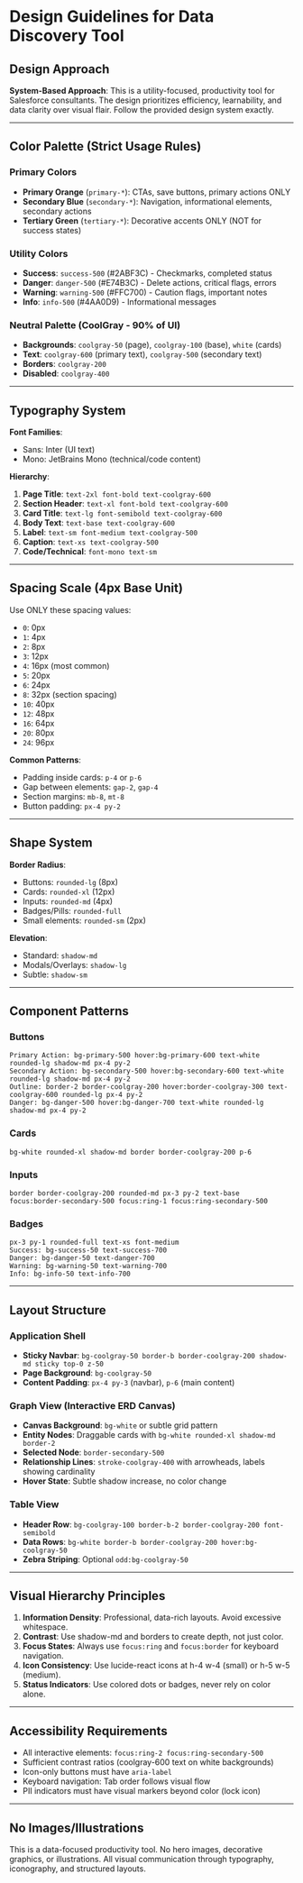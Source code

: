 # Design Guidelines for Data Discovery Tool

## Design Approach
**System-Based Approach**: This is a utility-focused, productivity tool for Salesforce consultants. The design prioritizes efficiency, learnability, and data clarity over visual flair. Follow the provided design system exactly.

---

## Color Palette (Strict Usage Rules)

### Primary Colors
- **Primary Orange** (`primary-*`): CTAs, save buttons, primary actions ONLY
- **Secondary Blue** (`secondary-*`): Navigation, informational elements, secondary actions
- **Tertiary Green** (`tertiary-*`): Decorative accents ONLY (NOT for success states)

### Utility Colors
- **Success**: `success-500` (#2ABF3C) - Checkmarks, completed status
- **Danger**: `danger-500` (#E74B3C) - Delete actions, critical flags, errors
- **Warning**: `warning-500` (#FFC700) - Caution flags, important notes
- **Info**: `info-500` (#4AA0D9) - Informational messages

### Neutral Palette (CoolGray - 90% of UI)
- **Backgrounds**: `coolgray-50` (page), `coolgray-100` (base), `white` (cards)
- **Text**: `coolgray-600` (primary text), `coolgray-500` (secondary text)
- **Borders**: `coolgray-200`
- **Disabled**: `coolgray-400`

---

## Typography System

**Font Families**:
- Sans: Inter (UI text)
- Mono: JetBrains Mono (technical/code content)

**Hierarchy**:
1. **Page Title**: `text-2xl font-bold text-coolgray-600`
2. **Section Header**: `text-xl font-bold text-coolgray-600`
3. **Card Title**: `text-lg font-semibold text-coolgray-600`
4. **Body Text**: `text-base text-coolgray-600`
5. **Label**: `text-sm font-medium text-coolgray-500`
6. **Caption**: `text-xs text-coolgray-500`
7. **Code/Technical**: `font-mono text-sm`

---

## Spacing Scale (4px Base Unit)

Use ONLY these spacing values:
- `0`: 0px
- `1`: 4px
- `2`: 8px
- `3`: 12px
- `4`: 16px (most common)
- `5`: 20px
- `6`: 24px
- `8`: 32px (section spacing)
- `10`: 40px
- `12`: 48px
- `16`: 64px
- `20`: 80px
- `24`: 96px

**Common Patterns**:
- Padding inside cards: `p-4` or `p-6`
- Gap between elements: `gap-2`, `gap-4`
- Section margins: `mb-8`, `mt-8`
- Button padding: `px-4 py-2`

---

## Shape System

**Border Radius**:
- Buttons: `rounded-lg` (8px)
- Cards: `rounded-xl` (12px)
- Inputs: `rounded-md` (4px)
- Badges/Pills: `rounded-full`
- Small elements: `rounded-sm` (2px)

**Elevation**:
- Standard: `shadow-md`
- Modals/Overlays: `shadow-lg`
- Subtle: `shadow-sm`

---

## Component Patterns

### Buttons
```
Primary Action: bg-primary-500 hover:bg-primary-600 text-white rounded-lg shadow-md px-4 py-2
Secondary Action: bg-secondary-500 hover:bg-secondary-600 text-white rounded-lg shadow-md px-4 py-2
Outline: border-2 border-coolgray-200 hover:border-coolgray-300 text-coolgray-600 rounded-lg px-4 py-2
Danger: bg-danger-500 hover:bg-danger-700 text-white rounded-lg shadow-md px-4 py-2
```

### Cards
```
bg-white rounded-xl shadow-md border border-coolgray-200 p-6
```

### Inputs
```
border border-coolgray-200 rounded-md px-3 py-2 text-base focus:border-secondary-500 focus:ring-1 focus:ring-secondary-500
```

### Badges
```
px-3 py-1 rounded-full text-xs font-medium
Success: bg-success-50 text-success-700
Danger: bg-danger-50 text-danger-700
Warning: bg-warning-50 text-warning-700
Info: bg-info-50 text-info-700
```

---

## Layout Structure

### Application Shell
- **Sticky Navbar**: `bg-coolgray-50 border-b border-coolgray-200 shadow-md sticky top-0 z-50`
- **Page Background**: `bg-coolgray-50`
- **Content Padding**: `px-4 py-3` (navbar), `p-6` (main content)

### Graph View (Interactive ERD Canvas)
- **Canvas Background**: `bg-white` or subtle grid pattern
- **Entity Nodes**: Draggable cards with `bg-white rounded-xl shadow-md border-2`
- **Selected Node**: `border-secondary-500`
- **Relationship Lines**: `stroke-coolgray-400` with arrowheads, labels showing cardinality
- **Hover State**: Subtle shadow increase, no color change

### Table View
- **Header Row**: `bg-coolgray-100 border-b-2 border-coolgray-200 font-semibold`
- **Data Rows**: `bg-white border-b border-coolgray-200 hover:bg-coolgray-50`
- **Zebra Striping**: Optional `odd:bg-coolgray-50`

---

## Visual Hierarchy Principles

1. **Information Density**: Professional, data-rich layouts. Avoid excessive whitespace.
2. **Contrast**: Use shadow-md and borders to create depth, not just color.
3. **Focus States**: Always use `focus:ring` and `focus:border` for keyboard navigation.
4. **Icon Consistency**: Use lucide-react icons at h-4 w-4 (small) or h-5 w-5 (medium).
5. **Status Indicators**: Use colored dots or badges, never rely on color alone.

---

## Accessibility Requirements

- All interactive elements: `focus:ring-2 focus:ring-secondary-500`
- Sufficient contrast ratios (coolgray-600 text on white backgrounds)
- Icon-only buttons must have `aria-label`
- Keyboard navigation: Tab order follows visual flow
- PII indicators must have visual markers beyond color (lock icon)

---

## No Images/Illustrations

This is a data-focused productivity tool. No hero images, decorative graphics, or illustrations. All visual communication through typography, iconography, and structured layouts.
